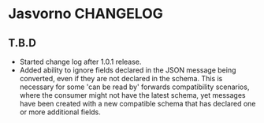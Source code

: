 # Jasvorno CHANGELOG

## T.B.D
* Started change log after 1.0.1 release.
* Added ability to ignore fields declared in the JSON message being converted, even if they are not declared in the schema. This is necessary for some 'can be read by' forwards compatibility scenarios, where the consumer might not have the latest schema, yet messages have been created with a new compatible schema that has declared one or more additional fields.